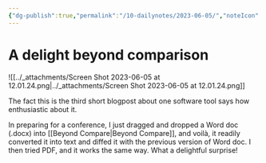 ```yaml
---
{"dg-publish":true,"permalink":"/10-dailynotes/2023-06-05/","noteIcon":"2","created":"","updated":""}
---
```


# A delight beyond comparison

![[../_attachments/Screen Shot 2023-06-05 at 12.01.24.png\|../_attachments/Screen Shot 2023-06-05 at 12.01.24.png]]

The fact this is the third short blogpost about one software tool says how enthusiastic about it.

In preparing for a conference, I just dragged and dropped a Word doc (.docx) into [[Beyond Compare\|Beyond Compare]], and voilà, it readily converted it into text and diffed it with the previous version of Word doc. I then tried PDF, and it works the same way. What a delightful surprise! 